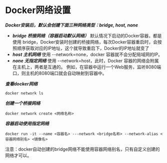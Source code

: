 # Docker网络设置

***Docker安装后，默认会创建下面三种网络类型：bridge, host, none***
- ***bridge 桥接网络（容器启动默认网络）***
  默认情况下启动的Docker容器，都是使用 bridge，Docker安装时创建的桥接网络，每次Docker容器重启时，会按照顺序获取对应的IP地址，这个就导致重启下，Docker的IP地址就变了
- ***host 主机网络***
  使用 --network=none，docker 容器就不会分配局域网的IP。
- ***none 无指定网络***
  使用 --network=host，此时，Docker 容器的网络会附属在主机上，两者是互通的。
  例如，在容器中运行一个Web服务，监听8080端口，则主机的8080端口就会自动映射到容器中。

***查看docker网络***
```
docker network ls
```
***创建一个桥接网络***
```
docker network create <网络名称>
```
***容器启动使用指定网络***
```
docker run -it --name <容器名> ---network <bridge名称> --network-alias <容器网络别名> <镜像名>
```
注意：docker自动创建的bridge网络不能使用容器网络别名，只有自定义创建的网络才可以。
